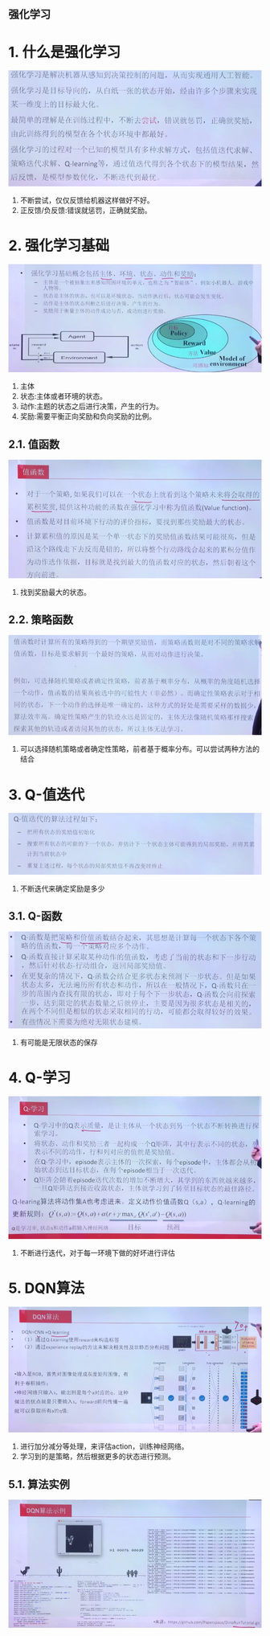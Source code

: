 强化学习
---

# 1. 什么是强化学习

![](img/强化学习/1.png)

1. 不断尝试，仅仅反馈给机器这样做好不好。
2. 正反馈/负反馈:错误就惩罚，正确就奖励。

# 2. 强化学习基础

![](img/强化学习/2.png)

1. 主体
2. 状态:主体或者环境的状态。
3. 动作:主题的状态之后进行决策，产生的行为。
4. 奖励:需要平衡正向奖励和负向奖励的比例。

## 2.1. 值函数

![](img/强化学习/3.png)

1. 找到奖励最大的状态。

## 2.2. 策略函数

![](img/强化学习/4.png)

1. 可以选择随机策略或者确定性策略，前者基于概率分布。可以尝试两种方法的结合

# 3. Q-值迭代

![](img/强化学习/5.png)

1. 不断迭代来确定奖励是多少

## 3.1. Q-函数

![](img/强化学习/6.png)

1. 有可能是无限状态的保存


# 4. Q-学习

![](img/强化学习/7.png)

1. 不断进行迭代，对于每一环境下做的好坏进行评估

# 5. DQN算法

![](img/强化学习/8.png)

1. 进行加分减分等处理，来评估action，训练神经网络。
2. 学习到的是策略，然后根据更多的状态进行预测。

## 5.1. 算法实例

![](img/强化学习/9.png)


